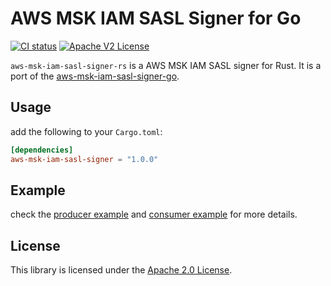 # AWS MSK IAM SASL Signer for Go

[![CI status](https://github.com/yuhao-su/aws-msk-iam-sasl-signer-rs/actions/workflows/ci.yaml/badge.svg?branch=main)](https://github.com/yuhao-su/aws-msk-iam-sasl-signer-rs/actions/workflows/ci.yaml)
[![Apache V2 License](https://img.shields.io/badge/license-Apache%20V2-blue.svg)](./LICENSE)

`aws-msk-iam-sasl-signer-rs` is a AWS MSK IAM SASL signer for Rust. It is a port of the [aws-msk-iam-sasl-signer-go](https://github.com/aws/aws-msk-iam-sasl-signer-go).

## Usage
add the following to your `Cargo.toml`:
```toml
[dependencies]
aws-msk-iam-sasl-signer = "1.0.0"
```

## Example
check the [producer example](./examples/consumer.rs) and [consumer example](./examples/producer.rs) for more details.

## License
This library is licensed under the [Apache 2.0 License](./LICENSE).